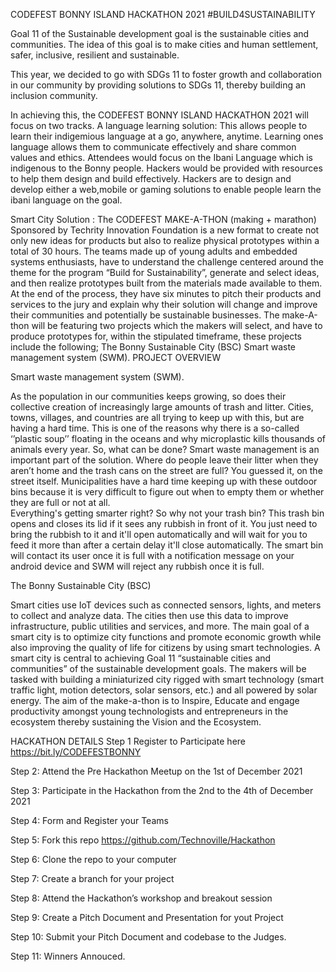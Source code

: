  CODEFEST BONNY ISLAND HACKATHON 2021
#BUILD4SUSTAINABILITY 

Goal 11 of the Sustainable development goal is the sustainable cities and communities. The idea of this goal is to make cities and human settlement, safer, inclusive, resilient and sustainable.

This year, we decided to go with SDGs 11 to foster growth and collaboration in our community by providing solutions to SDGs 11, thereby building an inclusion community.

In achieving this, the CODEFEST BONNY ISLAND HACKATHON 2021 will focus on two tracks.
A language learning solution: This allows people to learn their indigemious language at a go, anywhere, anytime. Learning ones language allows them to communicate effectively and share common values and ethics.
Attendees would focus on the Ibani Language which is indigenous to the Bonny people.
Hackers would be provided with resources to help them design and build effectively.
Hackers are to design and develop either a web,mobile or gaming solutions to enable people learn the ibani language on the goal.

Smart City Solution : 
The CODEFEST MAKE-A-THON (making + marathon) Sponsored by Techrity Innovation Foundation is a new format to create not only new ideas for products but also to realize physical prototypes within a total of 30 hours. The teams made up of young adults and embedded systems enthusiasts, have to understand the challenge centered around the theme for the program “Build for Sustainability”, generate and select ideas, and then realize prototypes built from the materials made available to them. At the end of the process, they have six minutes to pitch their products and services to the jury and explain why their solution will change and improve their communities and potentially be sustainable businesses.
The make-A-thon will be featuring two projects which the makers will select, and have to produce prototypes for, within the stipulated timeframe, these projects include the following;
 The Bonny Sustainable City (BSC)
  Smart waste management system (SWM).
  PROJECT OVERVIEW
 
Smart waste management system (SWM).

As the population in our communities keeps growing, so does their collective creation of increasingly large amounts of trash and litter. Cities, towns, villages, and countries are all trying to keep up with this, but are having a hard time. This is one of the reasons why there is a so-called ‘’plastic soup’’ floating in the oceans and why microplastic kills thousands of animals every year. So, what can be done? Smart waste management is an important part of the solution.
 Where do people leave their litter when they aren’t home and the trash cans on the street are full? You guessed it, on the street itself. Municipalities have a hard time keeping up with these outdoor bins because it is very difficult to figure out when to empty them or whether they are full or not at all.  
Everything's getting smarter right? So why not your trash bin? This trash bin opens and closes its lid if it sees any rubbish in front of it. You just need to bring the rubbish to it and it'll open automatically and will wait for you to feed it more than after a certain delay it'll close automatically.
The smart bin will contact its user once it is full with a notification message on your android device and SWM will reject any rubbish once it is full.

The Bonny Sustainable City (BSC)

Smart cities use IoT devices such as connected sensors, lights, and meters to collect and analyze data. The cities then use this data to improve infrastructure, public utilities and services, and more. 
The main goal of a smart city is to optimize city functions and promote economic growth while also improving the quality of life for citizens by using smart technologies. A smart city is central to achieving Goal 11 “sustainable cities and communities” of the sustainable development goals.
The makers will be tasked with building a miniaturized city rigged with smart technology (smart traffic light, motion detectors, solar sensors, etc.) and all powered by solar energy.
The aim of the make-a-thon is to Inspire, Educate and engage productivity amongst young technologists and entrepreneurs in the ecosystem thereby sustaining the Vision and the Ecosystem.

HACKATHON DETAILS
Step 1 
Register to Participate here https://bit.ly/CODEFESTBONNY

Step 2: Attend the Pre Hackathon Meetup on the 1st of December 2021

Step 3: Participate in the Hackathon from the 2nd to the 4th of December 2021

Step 4: Form and Register your Teams

Step 5: Fork this repo https://github.com/Technoville/Hackathon

Step 6: Clone the repo to your computer

Step 7: Create a branch for your project

Step 8: Attend the Hackathon’s workshop and breakout session

Step 9: Create a Pitch Document and Presentation for yout Project

Step 10: Submit your Pitch Document and codebase to the Judges.

Step 11: Winners Annouced.
